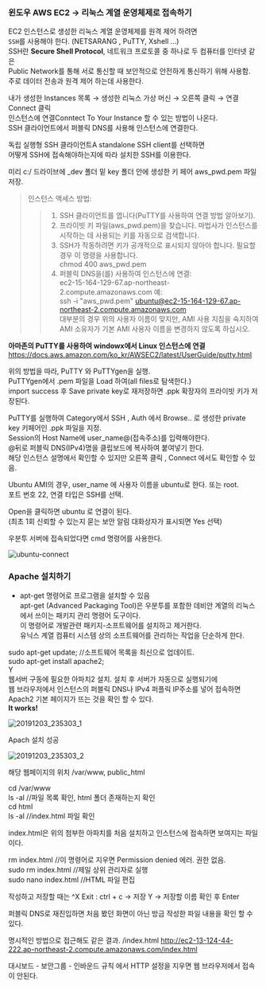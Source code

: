 ### 윈도우 AWS EC2 → 리눅스 계열 운영체제로 접속하기

EC2 인스턴스로 생성한 리눅스 계열 운영체제를 원격 제어 하려면<br>
`SSH`를 사용해야 한다. (NETSARANG , PuTTY, Xshell ...)<br>
SSH란 __Secure Shell Protocol__, 네트워크 프로토콜 중 하나로 두 컴퓨터를 인터넷 같은<br>
Public Network를 통해 서로 통신할 때 보안적으로 안전하게 통신하기 위해 사용함.<br>
주로 데이터 전송과 원격 제어 하는데 사용한다.<br>

내가 생성한 Instances 목록 → 생성한 리눅스 가상 머신 → 오른쪽 클릭 → 연결Connect 클릭<br>
인스턴스에 연결Conntect To Your Instance 할 수 있는 방법이 나온다.<br>
SSH 클라이언트에서 퍼블릭 DNS를 사용해 인스턴스에 연결한다.

독립 실행형 SSH 클라이언트A standalone SSH client를 선택하면<br>
어떻게 SSH에 접속해야하는지에 따라 설치한 SSH를 이용한다.

미리 c:/ 드라이브에 _dev 폴더 밑 key 폴더 안에 생성한 키 페어 aws_pwd.pem 파일 저장.

>인스턴스 액세스 방법:
>>1. SSH 클라이언트를 엽니다(PuTTY를 사용하여 연결 방법 알아보기).
>>2. 프라이빗 키 파일(aws_pwd.pem)을 찾습니다. 마법사가 인스턴스를 시작하는 데 사용되는 키를 자동으로 검색합니다.<br>
>>3. SSH가 작동하려면 키가 공개적으로 표시되지 않아야 합니다. 필요할 경우 이 명령을 사용합니다.<br>
	chmod 400 aws_pwd.pem
>>4. 퍼블릭 DNS을(를) 사용하여 인스턴스에 연결:<br>
	ec2-15-164-129-67.ap-northeast-2.compute.amazonaws.com
>>예:<br>
ssh -i "aws_pwd.pem" ubuntu@ec2-15-164-129-67.ap-northeast-2.compute.amazonaws.com<br>
대부분의 경우 위의 사용자 이름이 맞지만, AMI 사용 지침을 숙지하여 AMI 소유자가 기본 AMI 사용자 이름을 변경하지 않도록 하십시오.

__아마존의 PuTTY를 사용하여 windowx에서 Linux 인스턴스에 연결__
https://docs.aws.amazon.com/ko_kr/AWSEC2/latest/UserGuide/putty.html

위의 방법을 따라, PuTTY 와 PuTTYgen을 실행.<br>
PuTTYgen에서 .pem 파일을 Load 하여(all files로 탐색한다.)<br>
import success 후 Save private key로 재저장하면 .ppk 확장자의 프라이빗 키가 저장된다.

PuTTY를 실행하여 Category에서 SSH , Auth 에서 Browse.. 로 생성한 private key 키페어인 .ppk 파일을 지정.<br>
Session의 Host Name에 user_name@(접속주소)를 입력해야한다.<br>
@뒤로 퍼블릭 DNS(IPv4)명을 클립보드에 복사하여 붙여넣기 한다.<br>
해당 인스턴스 설명에서 확인할 수 있지만 오른쪽 클릭 , Connect 에서도 확인할 수 있음.

Ubuntu AMI의 경우, user_name 에 사용자 이름을 ubuntu로 한다. 또는 root.<br>
포트 번호 22, 연결 타입은 SSH를 선택.

Open을 클릭하면 ubuntu 로 연결이 된다.<br>
(최초 1회 신뢰할 수 있는지 묻는 보안 알림 대화상자가 표시되면 Yes 선택)

우분투 서버에 접속되었다면 cmd 명령어를 사용한다.

![ubuntu-connect](https://user-images.githubusercontent.com/44256670/70718103-f093a680-1d32-11ea-8ee8-f7e33124cb41.jpg)

### Apache 설치하기

- apt-get 명령어로 프로그램을 설치할 수 있음<br>
apt-get (Advanced Packaging Tool)은 우분투를 포함한 데비안 계열의 리눅스에서 쓰이는 패키지 관리 명령어 도구이다.<br>
이 명령어로 개발관련 패키지-소프트웨어를 설치하고 제거한다.<br>
유닉스 계열 컴퓨터 시스템 상의 소프트웨어를 관리하는 작업을 단순하게 한다.

sudo apt-get update; //소프트웨어 목록을 최신으로 업데이트.<br>
sudo apt-get install apache2;<br>
Y<br>
웹서버 구동에 필요한 아파치2 설치. 설치 후 서버가 자동으로 실행되기에<br>
웹 브라우저에서 인스턴스의 퍼블릭 DNS나 IPv4 퍼플릭 IP주소를 넣어 접속하면<br>
Apach2 기본 페이지가 뜨는 것을 확인 할 수 있다.<br>
**It works!**

![20191203_235303_1](https://user-images.githubusercontent.com/44256670/70718162-0e610b80-1d33-11ea-99aa-9fa3f5105882.jpg)

Apach 설치 성공

![20191203_235303_2](https://user-images.githubusercontent.com/44256670/70718198-1b7dfa80-1d33-11ea-88b9-1cd6c50a23aa.jpg)

해당 웹페이지의 위치 /var/www, public_html

cd /var/www<br>
ls -al //파일 목록 확인, html 폴더 존재하는지 확인<br>
cd html<br>
ls -al //index.html 파일 확인

index.html은 위의 첨부한 아파치를 처음 설치하고 인스턴스에 접속하면 보여지는 파일이다.

rm index.html //이 명령어로 지우면 Permission denied 에러. 권한 없음.<br>
sudo rm index.html //제일 상위 관리자로 실행<br>
sudo nano index.html //HTML 파일 편집

작성하고 저장할 때는 ^X Exit : ctrl + c → 저장 Y → 저장할 이름 확인 후 Enter

퍼블릭 DNS로 재진입하면 처음 봤던 화면이 아닌 방금 작성한 파일 내용을 확인 할 수 있다.

명시적인 방법으로 접근해도 같은 결과. /index.html
http://ec2-13-124-44-222.ap-northeast-2.compute.amazonaws.com/index.html

대시보드 - 보안그룹 - 인바운드 규칙
에서 HTTP 설정을 지우면 웹 브라우저에서 접속이 안된다.
